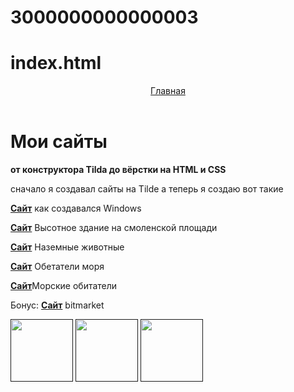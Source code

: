 # 3000000000000003
# index.html
<html>
  <head>
    <title>My Sites</title>
    <link rel="stylesheet" href="style.css"/>
  </head>
  <body>
    <header>
      <a class="link-header" href="index.html">Главная</a>
    </header>
    <main>
      <h1>Мои сайты</h1>
      <p class="text-big"><b>от конструктора Tilda до вёрстки на HTML и CSS</b></p>
      <p>   сначало я создавал сайты на Tilde  а теперь я создаю вот такие  </p>
      <p><a class="link-text" href= "https://lisikhin.github.io/konec22/"><b>Сайт</b></a> как создавался Windows</p>
        <p><a class="link-text" href= "https://lisikhin.github.io/-fiyz/"><b>Сайт</b></a> Высотное здание на смоленской площади</p>
        <p><a class="link-text" href=" https://lisikhin.github.io/-bdjnyst/"><b>Сайт</b></a> Наземные животные</p>
      <p><a class="link-text" href=" https://lisikhin.github.io/cbv-f/"><b>Сайт</b></a> Обетатели моря</p>
        <p><a class="link-text" href=" https://lisikhin.github.io/vjhcrbt-j-bnfntkb/"><b>Сайт</b></a>Морские обитатели </p>
        <p>Бонус: <a class="link-text" href=" https://lisikhin.github.io/bitmarket1/"><b>Сайт</b></a> bitmarket</p>
    </main>
    <footer>
      <a class="social" href=""><img src="/uploads/2021/04/social1_0_1618254571.png" width="100px" height="100px"/></a>
      <a class="social" href=""><img src="/uploads/2021/04/Group%201_0_1618254571.png" width="100px" height="100px"/></a>
      <a class="social" href=""><img src="/uploads/2021/04/social3_0_1618254571.png" width="100px" height="100px"/></a>
    </footer>
  </body>
</html>
